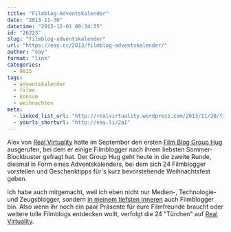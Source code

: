 ```yaml
---
title: "Filmblog-Adventskalender"
date: "2013-11-30"
datetime: "2013-12-01 00:34:35"
id: "26223"
slug: "filmblog-adventskalender"
url: "https://eay.cc/2013/filmblog-adventskalender/"
author: "eay"
format: "link"
categories:
  - 0815
tags:
  - adventskalender
  - filme
  - konsum
  - weihnachten
meta:
  - linked_list_url: "http://realvirtuality.wordpress.com/2013/11/30/film-blog-group-hug-2-ein-adventskalender/"
  - yourls_shorturl: "http://eay.li/2a1"
---
```


Alex von [Real Virtuality](http://realvirtuality.wordpress.com/) hatte im September den ersten [Film Blog Group Hug](http://realvirtuality.wordpress.com/2013/09/14/film-blog-group-hug-die-filme-des-sommers/) ausgerufen, bei dem er einige Filmblogger nach ihrem liebsten Sommer-Blockbuster gefragt hat. Der Group Hug geht heute in die zweite Runde, diesmal in Form eines Adventskalenders, bei dem sich 24 Filmblogger vorstellen und Geschenktipps für's kurz bevorstehende Weihnachtsfest geben.

Ich habe auch mitgemacht, weil ich eben nicht nur Medien-, Technologie- und Zeugsblogger, sondern [in meinem tiefsten Inneren](http://eay.cc/emdb/) auch Filmblogger bin. Also wenn ihr noch ein paar Präsente für eure Filmfreunde braucht oder weitere tolle Filmblogs entdecken wollt, verfolgt die 24 "Türchen" auf [Real Virtuality](http://realvirtuality.wordpress.com/).
